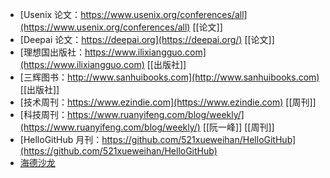 - [Usenix 论文：https://www.usenix.org/conferences/all](https://www.usenix.org/conferences/all) [[论文]]
- [Deepai 论文：https://deepai.org](https://deepai.org/) [[论文]]
- [理想国出版社：https://www.ilixiangguo.com](https://www.ilixiangguo.com) [[出版社]]
- [三辉图书：http://www.sanhuibooks.com](http://www.sanhuibooks.com) [[出版社]]
- [技术周刊：https://www.ezindie.com](https://www.ezindie.com) [[周刊]]
- [科技周刊：https://www.ruanyifeng.com/blog/weekly/](https://www.ruanyifeng.com/blog/weekly/) [[阮一峰]] [[周刊]]
- [HelloGitHub 月刊：https://github.com/521xueweihan/HelloGitHub](https://github.com/521xueweihan/HelloGitHub)
- [海德沙龙](http://headsalon.org)